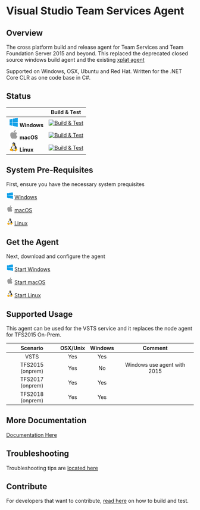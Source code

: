 # Visual Studio Team Services Agent

## Overview

The cross platform build and release agent for Team Services and Team Foundation Server 2015 and beyond.  This replaced the deprecated closed source windows build agent and the existing [xplat agent](https://github.com/Microsoft/vso-agent)

Supported on Windows, OSX, Ubuntu and Red Hat.  Written for the .NET Core CLR as one code base in C#.


## Status

|   | Build & Test |
|---|:-----:|
|![Win](docs/res/win_med.png) **Windows**|[![Build & Test][win-build-badge]][win-build]| 
|![macOS](docs/res/apple_med.png) **macOS**|[![Build & Test][macOS-build-badge]][macOS-build]| 
|![Linux](docs/res/linux_med.png) **Linux**|[![Build & Test][linux-build-badge]][linux-build]|

[win-build-badge]: https://mseng.visualstudio.com/_apis/public/build/definitions/c86767d8-af79-4303-a7e6-21da0ba435e2/6916/badge?branch=master
[win-build]: https://mseng.visualstudio.com/c86767d8-af79-4303-a7e6-21da0ba435e2/_build?_a=completed&definitionId=6916

[macOS-build-badge]: https://mseng.visualstudio.com/_apis/public/build/definitions/c86767d8-af79-4303-a7e6-21da0ba435e2/6917/badge?branch=master
[macOS-build]: https://mseng.visualstudio.com/c86767d8-af79-4303-a7e6-21da0ba435e2/_build?_a=completed&definitionId=6917

[linux-build-badge]: https://mseng.visualstudio.com/_apis/public/build/definitions/c86767d8-af79-4303-a7e6-21da0ba435e2/6915/badge?branch=master
[linux-build]: https://mseng.visualstudio.com/c86767d8-af79-4303-a7e6-21da0ba435e2/_build?_a=completed&definitionId=6915

## System Pre-Requisites

First, ensure you have the necessary system prequisites

![win](docs/res/win_sm.png) [Windows](docs/start/envwin.md)    

![macOS](docs/res/apple_sm.png) [macOS](docs/start/envosx.md)    

![linux](docs/res/linux_sm.png) [Linux](docs/start/envlinux.md)    

## Get the Agent

Next, download and configure the agent

![win](docs/res/win_sm.png)  [Start Windows](https://www.visualstudio.com/en-us/docs/build/admin/agents/v2-windows)  

![macOS](docs/res/apple_sm.png)  [Start macOS](https://www.visualstudio.com/en-us/docs/build/admin/agents/v2-osx)  

![linux](docs/res/linux_sm.png)  [Start Linux](https://www.visualstudio.com/en-us/docs/build/admin/agents/v2-linux)  

## Supported Usage

This agent can be used for the VSTS service and it replaces the node agent for TFS2015 On-Prem.

| Scenario | OSX/Unix | Windows | Comment |
|:-------------:|:-----:|:-----:|:-----:|
| VSTS      |  Yes  | Yes   |
| TFS2015 (onprem)   |  Yes  | No    | Windows use agent with 2015 |
| TFS2017 (onprem)   |  Yes  | Yes    |  |
| TFS2018 (onprem)   |  Yes  | Yes    |  |

## More Documentation

[Documentation Here](https://aka.ms/tfbuild)

## Troubleshooting

Troubleshooting tips are [located here](docs/troubleshooting.md)

## Contribute

For developers that want to contribute, [read here](docs/contribute.md) on how to build and test.
